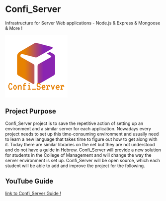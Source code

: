 # Confi_Server
Infrastructure for Server Web applications - Node.js &  Express & Mongoose & More ! 


![Image of Logo](https://github.com/itayGuetta/confi_Server/blob/master/Confi_Server_logo.png)


##  Project Purpose
Confi_Server project is to save the repetitive action of setting up an environment and a similar server for each application. Nowadays every project needs to set up this time-consuming environment and usually need to learn a new language that takes time to figure out how to get along with it. Today there are similar libraries on the net but they are not understood and do not have a guide in Hebrew.
Confi_Server will provide a new solution for students in the College of Management and will change the way the server environment is set up. Confi_Server will be open source, which each student will be able to add and improve the project for the following.


## YouTube Guide 

[link to Confi_Server Guide !](https://www.youtube.com/playlist?list=PLax8dKV-UKKQAQhSItu0m6QZBWJJIZ8cX)

